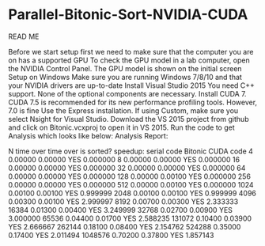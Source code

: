 # Parallel-Bitonic-Sort-NVIDIA-CUDA

READ ME


Before we start setup first we need to make sure 
that the computer you are on has a supported GPU
To check the GPU model in a lab computer, open the NVIDIA Control Panel. The GPU model is shown on the initial screen
Setup on Windows
Make sure you are running Windows 7/8/10 and that your NVIDIA drivers are up-to-date
Install Visual Studio 2015
You need C++ support. None of the optional components are necessary. Install CUDA 7. CUDA 7.5 is recommended for its new performance profiling tools. However, 7.0 is fine
Use the Express installation. If using Custom, make sure you select Nsight for Visual Studio.
Download the VS  2015 project from github and click on Bitonic.vcxproj to open it in VS 2015.
Run the code to get Analysis which looks like below:
Analysis Report:    


   N       time over        time over        is sorted?    speedup:
          serial code      Bitonic CUDA code
      4      0.00000          0.00000          YES     0.000000
      8      0.00000          0.00000          YES     0.000000
     16      0.00000          0.00000          YES     0.000000
     32      0.00000          0.00000          YES     0.000000
     64      0.00000          0.00000          YES     0.000000
    128      0.00000          0.00100          YES     0.000000
    256      0.00000          0.00000          YES     0.000000
    512      0.00000          0.00100          YES     0.000000
   1024      0.00100          0.00100          YES     0.999999
   2048      0.00100          0.00100          YES     0.999999
   4096      0.00300          0.00100          YES     2.999997
   8192      0.00700          0.00300          YES     2.333333
  16384      0.01300          0.00400          YES     3.249999
  32768      0.02700          0.00900          YES     3.000000
  65536      0.04400          0.01700          YES     2.588235
 131072      0.10400          0.03900          YES     2.666667
 262144      0.18100          0.08400          YES     2.154762
 524288      0.35000          0.17400          YES     2.011494
1048576      0.70200          0.37800          YES     1.857143




